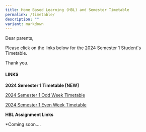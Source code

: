 ```yaml
---
title: Home Based Learning (HBL) and Semester Timetable
permalink: /timetable/
description: ""
variant: markdown
---
```

Dear parents,

Please click on the links below for the 2024 Semester 1 Student's Timetable.

Thank you.

#### **LINKS**

**2024 Semester  1 Timetable [NEW]**

[2024 Semester 1 Odd Week Timetable](/files/Timetable/2024_Semester_1_Timetable__Class__Odd_Week__8_Jan_.pdf)


[2024 Semester 1 Even Week Timetable ](/files/Timetable/2024_Semester_1_Timetable__Class__Even_Week.pdf)


**HBL Assignment Links**

*Coming soon....